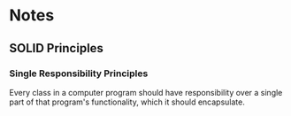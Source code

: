 # Notes

## SOLID Principles

### Single Responsibility Principles

Every class in a computer program should have responsibility over a single part of that program's functionality, which it should encapsulate.
